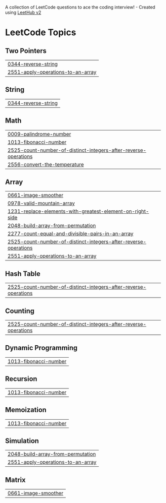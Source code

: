 A collection of LeetCode questions to ace the coding interview! - Created using [LeetHub v2](https://github.com/arunbhardwaj/LeetHub-2.0)
<!---LeetCode Topics Start-->
# LeetCode Topics
## Two Pointers
|  |
| ------- |
| [0344-reverse-string](https://github.com/EBNyame/LeetCode/tree/master/0344-reverse-string) |
| [2551-apply-operations-to-an-array](https://github.com/EBNyame/LeetCode/tree/master/2551-apply-operations-to-an-array) |
## String
|  |
| ------- |
| [0344-reverse-string](https://github.com/EBNyame/LeetCode/tree/master/0344-reverse-string) |
## Math
|  |
| ------- |
| [0009-palindrome-number](https://github.com/EBNyame/LeetCode/tree/master/0009-palindrome-number) |
| [1013-fibonacci-number](https://github.com/EBNyame/LeetCode/tree/master/1013-fibonacci-number) |
| [2525-count-number-of-distinct-integers-after-reverse-operations](https://github.com/EBNyame/LeetCode/tree/master/2525-count-number-of-distinct-integers-after-reverse-operations) |
| [2556-convert-the-temperature](https://github.com/EBNyame/LeetCode/tree/master/2556-convert-the-temperature) |
## Array
|  |
| ------- |
| [0661-image-smoother](https://github.com/EBNyame/LeetCode/tree/master/0661-image-smoother) |
| [0978-valid-mountain-array](https://github.com/EBNyame/LeetCode/tree/master/0978-valid-mountain-array) |
| [1231-replace-elements-with-greatest-element-on-right-side](https://github.com/EBNyame/LeetCode/tree/master/1231-replace-elements-with-greatest-element-on-right-side) |
| [2048-build-array-from-permutation](https://github.com/EBNyame/LeetCode/tree/master/2048-build-array-from-permutation) |
| [2277-count-equal-and-divisible-pairs-in-an-array](https://github.com/EBNyame/LeetCode/tree/master/2277-count-equal-and-divisible-pairs-in-an-array) |
| [2525-count-number-of-distinct-integers-after-reverse-operations](https://github.com/EBNyame/LeetCode/tree/master/2525-count-number-of-distinct-integers-after-reverse-operations) |
| [2551-apply-operations-to-an-array](https://github.com/EBNyame/LeetCode/tree/master/2551-apply-operations-to-an-array) |
## Hash Table
|  |
| ------- |
| [2525-count-number-of-distinct-integers-after-reverse-operations](https://github.com/EBNyame/LeetCode/tree/master/2525-count-number-of-distinct-integers-after-reverse-operations) |
## Counting
|  |
| ------- |
| [2525-count-number-of-distinct-integers-after-reverse-operations](https://github.com/EBNyame/LeetCode/tree/master/2525-count-number-of-distinct-integers-after-reverse-operations) |
## Dynamic Programming
|  |
| ------- |
| [1013-fibonacci-number](https://github.com/EBNyame/LeetCode/tree/master/1013-fibonacci-number) |
## Recursion
|  |
| ------- |
| [1013-fibonacci-number](https://github.com/EBNyame/LeetCode/tree/master/1013-fibonacci-number) |
## Memoization
|  |
| ------- |
| [1013-fibonacci-number](https://github.com/EBNyame/LeetCode/tree/master/1013-fibonacci-number) |
## Simulation
|  |
| ------- |
| [2048-build-array-from-permutation](https://github.com/EBNyame/LeetCode/tree/master/2048-build-array-from-permutation) |
| [2551-apply-operations-to-an-array](https://github.com/EBNyame/LeetCode/tree/master/2551-apply-operations-to-an-array) |
## Matrix
|  |
| ------- |
| [0661-image-smoother](https://github.com/EBNyame/LeetCode/tree/master/0661-image-smoother) |
<!---LeetCode Topics End-->